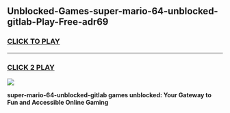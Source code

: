 
## Unblocked-Games-super-mario-64-unblocked-gitlab-Play-Free-adr69
<h3>
<a href="https://premium76.site?title=super-mario-64-unblocked-gitlab&ref=23A">CLICK TO PLAY</a></h3>
<hr>

<h3>
<a href="https://premium76.site?title=super-mario-64-unblocked-gitlab&ref=23A">CLICK 2 PLAY</a>
  
</h3>

<a href="https://premium76.site?title=super-mario-64-unblocked-gitlab&ref=23A"><img src="https://clearcache.store/games.png"></a>


**super-mario-64-unblocked-gitlab games unblocked: Your Gateway to Fun and Accessible Online Gaming**
